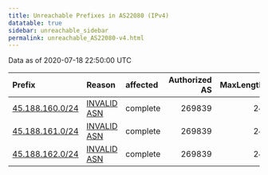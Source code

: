 ```yaml
---
title: Unreachable Prefixes in AS22080 (IPv4)
datatable: true
sidebar: unreachable_sidebar
permalink: unreachable_AS22080-v4.html
---
```


Data as of 2020-07-18 22:50:00 UTC


<div class="datatable-begin"></div>

| Prefix                                                   | Reason                                                                                                 | affected   |   Authorized AS |   MaxLength | Anchor                                         |   unreachable /24s |
|:---------------------------------------------------------|:-------------------------------------------------------------------------------------------------------|:-----------|----------------:|------------:|:-----------------------------------------------|-------------------:|
| [45.188.160.0/24](https://stat.ripe.net/45.188.160.0/24) | [INVALID ASN](https://rpki-validator.ripe.net/announcement-preview?asn=AS22080&prefix=45.188.160.0/24) | complete   |          269839 |          24 | [LACNIC](unreachable_LACNIC_RPKI_Root-v4.html) |                  1 |
| [45.188.161.0/24](https://stat.ripe.net/45.188.161.0/24) | [INVALID ASN](https://rpki-validator.ripe.net/announcement-preview?asn=AS22080&prefix=45.188.161.0/24) | complete   |          269839 |          24 | [LACNIC](unreachable_LACNIC_RPKI_Root-v4.html) |                  1 |
| [45.188.162.0/24](https://stat.ripe.net/45.188.162.0/24) | [INVALID ASN](https://rpki-validator.ripe.net/announcement-preview?asn=AS22080&prefix=45.188.162.0/24) | complete   |          269839 |          24 | [LACNIC](unreachable_LACNIC_RPKI_Root-v4.html) |                  1 |

<div class="datatable-end"></div>